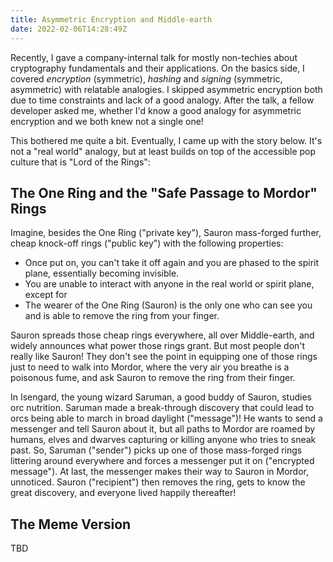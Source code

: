 ```yaml
---
title: Asymmetric Encryption and Middle-earth
date: 2022-02-06T14:28:49Z
---
```


Recently, I gave a company-internal talk for mostly non-techies about cryptography fundamentals and their applications.
On the basics side, I covered *encryption* (symmetric), *hashing* and *signing* (symmetric, asymmetric) with relatable analogies.
I skipped asymmetric encryption both due to time constraints and lack of a good analogy.
After the talk, a fellow developer asked me, whether I'd know a good analogy for asymmetric encryption and we both knew not a single one!

This bothered me quite a bit. Eventually, I came up with the story below.
It's not a "real world" analogy, but at least builds on top of the accessible pop culture that is "Lord of the Rings":

## The One Ring and the "Safe Passage to Mordor" Rings

Imagine, besides the One Ring ("private key"), Sauron mass-forged further, cheap knock-off rings ("public key") with the following properties:

* Once put on, you can't take it off again and you are phased to the spirit plane, essentially becoming invisible.
* You are unable to interact with anyone in the real world or spirit plane, except for
* The wearer of the One Ring (Sauron) is the only one who can see you and is able to remove the ring from your finger.

Sauron spreads those cheap rings everywhere, all over Middle-earth, and widely announces what power those rings grant.
But most people don't really like Sauron!
They don't see the point in equipping one of those rings just to need to walk into Mordor,
where the very air you breathe is a poisonous fume, and ask Sauron to remove the ring from their finger.

In Isengard, the young wizard Saruman, a good buddy of Sauron, studies orc nutrition.
Saruman made a break-through discovery that could lead to orcs being able to march in broad daylight ("message")!
He wants to send a messenger and tell Sauron about it, but all paths to Mordor are roamed by humans, elves and dwarves capturing or killing
anyone who tries to sneak past.
So, Saruman ("sender") picks up one of those mass-forged rings littering around everywhere and forces a messenger put it on ("encrypted message").
At last, the messenger makes their way to Sauron in Mordor, unnoticed.
Sauron ("recipient") then removes the ring, gets to know the great discovery, and everyone lived happily thereafter!

## The Meme Version

TBD
